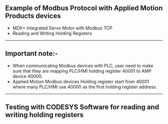 ## Example of Modbus Protocol with Applied Motion Products devices
- MDX+ Integrated Servo Motor with Modbus TCP 
- Reading and Writing Holding Registers

--- 

## Important note:- 
- When communicating Modbus devices with PLC, user need to make sure that they are mapping PLC/HMI holding register 40001 to AMP device 40000. 
- Applied Motion Modbus devices Holding register start from 40001 where many PLC/HMI use 40000 as the first holding register address.

---

## Testing with CODESYS Software for reading and writing holding registers


